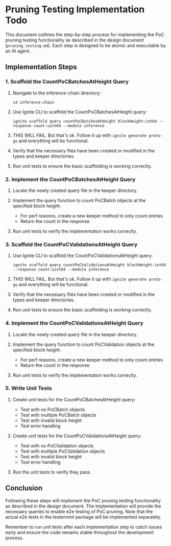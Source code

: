 # Pruning Testing Implementation Todo

This document outlines the step-by-step process for implementing the PoC pruning testing functionality as described in the design document (`pruning_testing.md`). Each step is designed to be atomic and executable by an AI agent.

## Implementation Steps

### 1. Scaffold the CountPoCBatchesAtHeight Query

1. Navigate to the inference-chain directory:
   ```
   cd inference-chain
   ```

2. Use Ignite CLI to scaffold the CountPoCBatchesAtHeight query:
   ```
   ignite scaffold query countPoCBatchesAtHeight blockHeight:int64 --response count:uint64 --module inference
   ```
3. THIS WILL FAIL. But that's ok. Follow it up with `ignite generate proto-go` and everything will be functional.
3. Verify that the necessary files have been created or modified in the types and keeper directories.

4. Run unit tests to ensure the basic scaffolding is working correctly.

### 2. Implement the CountPoCBatchesAtHeight Query

1. Locate the newly created query file in the keeper directory.

2. Implement the query function to count PoCBatch objects at the specified block height:
   - For perf reasons, create a new keeper method to only count entries
   - Return the count in the response

3. Run unit tests to verify the implementation works correctly.

### 3. Scaffold the CountPoCValidationsAtHeight Query

1. Use Ignite CLI to scaffold the CountPoCValidationsAtHeight query:
   ```
   ignite scaffold query countPoCValidationsAtHeight blockHeight:int64 --response count:uint64 --module inference
   ```
3. THIS WILL FAIL. But that's ok. Follow it up with `ignite generate proto-go` and everything will be functional.

2. Verify that the necessary files have been created or modified in the types and keeper directories.

3. Run unit tests to ensure the basic scaffolding is working correctly.

### 4. Implement the CountPoCValidationsAtHeight Query

1. Locate the newly created query file in the keeper directory.

2. Implement the query function to count PoCValidation objects at the specified block height:
   - For perf reasons, create a new keeper method to only count entries
   - Return the count in the response

3. Run unit tests to verify the implementation works correctly.

### 5. Write Unit Tests

1. Create unit tests for the CountPoCBatchesAtHeight query:
   - Test with no PoCBatch objects
   - Test with multiple PoCBatch objects
   - Test with invalid block height
   - Test error handling

2. Create unit tests for the CountPoCValidationsAtHeight query:
   - Test with no PoCValidation objects
   - Test with multiple PoCValidation objects
   - Test with invalid block height
   - Test error handling

3. Run the unit tests to verify they pass.

## Conclusion

Following these steps will implement the PoC pruning testing functionality as described in the design document. The implementation will provide the necessary queries to enable e2e testing of PoC pruning. Note that the actual e2e tests in the testermint package will be implemented separately.

Remember to run unit tests after each implementation step to catch issues early and ensure the code remains stable throughout the development process.